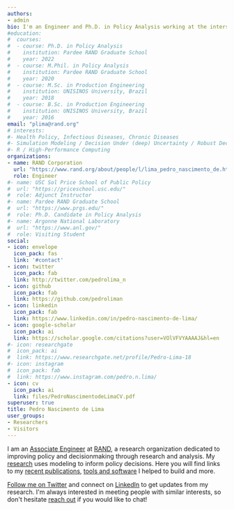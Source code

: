 ```yaml
---
authors:
- admin
bio: I'm an Engineer and Ph.D. in Policy Analysis working at the intersection of Simulation Modeling, Policy Analysis and Decision Making Under Deep Uncertainty.
#education:
#  courses:
#  - course: Ph.D. in Policy Analysis
#    institution: Pardee RAND Graduate School
#    year: 2022
#  - course: M.Phil. in Policy Analysis
#    institution: Pardee RAND Graduate School
#    year: 2020
#  - course: M.Sc. in Production Engineering
#    institution: UNISINOS University, Brazil
#    year: 2018
#  - course: B.Sc. in Production Engineering
#    institution: UNISINOS University, Brazil
#    year: 2016
email: "plima@rand.org"
# interests:
#- Health Policy, Infectious Diseases, Chronic Diseases
#- Simulation Modeling / Decision Under (deep) Uncertainty / Robust Decision Making
#- R / High-Performance Computing
organizations:
- name: RAND Corporation
  url: "https://www.rand.org/about/people/l/lima_pedro_nascimento_de.html"
  role: Engineer
#- name: USC Sol Price School of Public Policy
#  url: "https://priceschool.usc.edu/"
#  role: Adjunct Instructor
#- name: Pardee RAND Graduate School
#  url: "https://www.prgs.edu/"
#  role: Ph.D. Candidate in Policy Analysis
#- name: Argonne National Laboratory
#  url: "https://www.anl.gov/"
#  role: Visiting Student
social:
- icon: envelope
  icon_pack: fas
  link: '#contact'
- icon: twitter
  icon_pack: fab
  link: http://twitter.com/pedrolima_n
- icon: github
  icon_pack: fab
  link: https://github.com/pedroliman
- icon: linkedin
  icon_pack: fab
  link: https://www.linkedin.com/in/pedro-nascimento-de-lima/
- icon: google-scholar
  icon_pack: ai
  link: https://scholar.google.com/citations?user=VOlVFVYAAAAJ&hl=en
#- icon: researchgate
#  icon_pack: ai
#  link: https://www.researchgate.net/profile/Pedro-Lima-18
#- icon: instagram
#  icon_pack: fab
#  link: https://www.instagram.com/pedro.n.lima/
- icon: cv
  icon_pack: ai
  link: files/PedroNascimentodeLimaCV.pdf
superuser: true
title: Pedro Nascimento de Lima
user_groups:
- Researchers
- Visitors
---
```


I am an <u>[Associate Engineer](https://www.rand.org/about/people/l/lima_pedro_nascimento_de.html)</u> at <u>[RAND](https://www.rand.org)</u>, a research organization dedicated to improving policy and decisionmaking through research and analysis. My <u>[research](#publications)</u> uses modeling to inform policy decisions. Here you will find links to my <u>[recent publications](#publications)</u>, <u>[tools and software](#projects)</u> I helped to build and more. 

<u>[Follow me on Twitter](https://twitter.com/PedroNdeLima)</u> and connect on <u>[LinkedIn](https://www.linkedin.com/in/pedro-nascimento-de-lima)</u> to get updates from my research. I'm always interested in meeting people with similar interests, so don't hesitate <u>[reach out](#contact)</u> if you would like to chat!

<!--
Most of my recent work focused on pressing COVID-19 policy questions. My work <u>[generated recommendations](/publication/2021-reopening-under-uncertainty-stress-testing-california-covid-19-exit-strategy/)</u> for crafting COVID-19 reopening plans, based on a <u>[stress-test of COVID-19 reopening strategies](/publication/2021-reopening-california-robust-decision-making/)</u>. I also helped build <u>[RAND's COVID-19 Policy Tool](https://www.rand.org/pubs/tools/TLA173-1.html)</u>, which became <u>[RAND's most popular research of 2020](https://www.rand.org/blog/2020/12/the-most-popular-rand-research-of-2020.html)</u>. I am passionate about tackling complex and deeply uncertain policy questions with modeling and computing.
-->
<!--
I also teach statistics at USC Sol Price School of Public Policy. Prior to coming to the US, I was a lecturer at UNISINOS, where I taught simulation modeling and other courses in engineering and management programs. Besides teaching and doing research, I enjoy working on consulting projects with a modeling component.
-->
